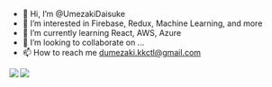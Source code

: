 - 👋 Hi, I’m @UmezakiDaisuke
- 👀 I’m interested in Firebase, Redux, Machine Learning, and more
- 🌱 I’m currently learning React, AWS, Azure
- 💞️ I’m looking to collaborate on ...
- 📫 How to reach me dumezaki.kkctl@gmail.com

<!--- Github Stats Card --->
<a href="https://github.com/UmezakiDaisuke">
  <img align="left" src="https://github-readme-stats.vercel.app/api?username=UmezakiDaisuke&show_icons=true&count_private=true&theme=tokyonight" />
</a>
<!--- Github Languages Card --->
<a href="https://github.com/UmezakiDaisuke">
  <img align="left" src="https://github-readme-stats.vercel.app/api/top-langs/?username=UmezakiDaisuke&layout=compact&theme=tokyonight" />
</a>
<!---
UmezakiDaisuke/UmezakiDaisuke is a ✨ special ✨ repository because its `README.md` (this file) appears on your GitHub profile.
You can click the Preview link to take a look at your changes.
--->
